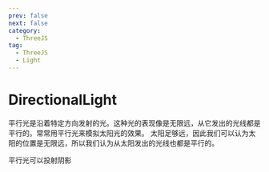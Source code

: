 ```yaml
---
prev: false
next: false
category:
  - ThreeJS
tag:
  - ThreeJS
  - Light
---
```


# DirectionalLight

平行光是沿着特定方向发射的光。这种光的表现像是无限远，从它发出的光线都是平行的。常常用平行光来模拟太阳光的效果。 太阳足够远，因此我们可以认为太阳的位置是无限远，所以我们认为从太阳发出的光线也都是平行的。

平行光可以投射阴影

<!-- more -->

